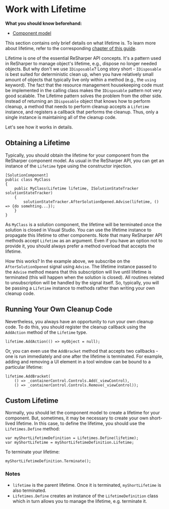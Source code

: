 ---
---

# Work with Lifetime

**What you should know beforehand:**
* [Component model](/HowTo/ObtainComponentsInRuntime.md)

This section contains only brief details on what lifetime is. To learn more about lifetime, refer to the corresponding [chapter of this guide](/Platform/Lifetime.md).

Lifetime is one of the essential ReSharper API concepts. It's a pattern used in ReSharper to manage object's lifetime, e.g., dispose no longer needed objects. But why don't we use `IDisposable`? Long story short - `IDisposable` is best suited for deterministic clean up, when you have relatively small amount of objects that typically live only within a method (e.g., the `using` keyword). The fact that the resource management housekeeping code must be implemented in the calling class makes the `IDisposable` pattern not very good scalable. The Lifetime pattern solves the problem from the other side. Instead of returning an `IDisposable` object that knows how to perform cleanup, a method that needs to perform cleanup accepts a `Lifetime` instance, and registers a callback that performs the cleanup. Thus, only a single instance is maintaining all of the cleanup code. 

Let's see how it works in details.

## Obtaining a Lifetime
Typically, you should obtain the lifetime for your component from the ReSharper component model. As usual in the ReSharper API, you can get an instance of the `Lifetime` type using the constructor injection. 
```
[SolutionComponent]
public class MyClass
{
    public MyClass(Lifetime lifetime, ISolutionStateTracker solutionStateTracker)
    {
        solutionStateTracker.AfterSolutionOpened.Advise(lifetime, () => {do somehting...});
    }
}
```

As `MyClass` is a solution component, the lifetime will be terminated once the solution is closed in Visual Studio. You can use the lifetime instance to propagate this lifetime to other components. Note that many ReSharper API methods accept `Lifetime` as an argument. Even if you have an option not to provide it, you should always prefer a method overload that accepts the lifetime.

How this works? In the example above, we subscribe on the `AfterSolutionOpened` signal using `Advise`. The lifetime instance passed to the `Advise` method means that this subscription will live until lifetime is terminated (this will happen when the solution is closed). All routines related to unsubscription will be handled by the signal itself. So, typically, you will be passing a `Lifetime` instance to methods rather than writing your own cleanup code.  

## Running Your Own Cleanup Code
Nevertheless, you always have an opportunity to run your own cleanup code. To do this, you should register the cleanup callback using the `AddAction` method of the `Lifetime` type.
```
lifetime.AddAction(() => myObject = null);
```
Or, you can even use the `AddBracket` method that accepts two callbacks - one is run immediately and one after the lifetime is terminated. For example, adding and removing a UI element in a tool window can be bound to a particular lifetime:
```
lifetime.AddBracket(
    () => _containerControl.Controls.Add(_viewControl),
    () => _containerControl.Controls.Remove(_viewControl));
```
                        
## Custom Lifetime
Normally, you should let the component model to create a lifetime for your component. But, sometimes, it may be necessary to create your own short-lived lifetime. In this case, to define the lifetime, you should use the `Lifetimes.Define` method:
```
var myShortLifetimeDefinition = Lifetimes.Define(lifetime);
var myShortLifetime = myShortLifetimeDefinition.Lifetime;
```
To terminate your lifetime:
```
myShortLifetimeDefinition.Terminate();
```
### Notes
* `lifetime` is the parent lifetime. Once it is terminated, `myShortLifetime` is also terminated.
* `Lifetimes.Define` creates an instance of the `LifetimeDefinition` class which in turn allows you to manage the lifetime, e.g. terminate it.
